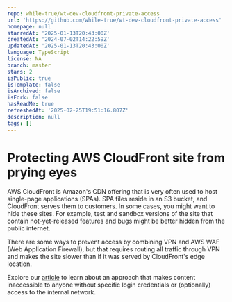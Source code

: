 ```yaml
---
repo: while-true/wt-dev-cloudfront-private-access
url: 'https://github.com/while-true/wt-dev-cloudfront-private-access'
homepage: null
starredAt: '2025-01-13T20:43:00Z'
createdAt: '2024-07-02T14:22:59Z'
updatedAt: '2025-01-13T20:43:00Z'
language: TypeScript
license: NA
branch: master
stars: 2
isPublic: true
isTemplate: false
isArchived: false
isFork: false
hasReadMe: true
refreshedAt: '2025-02-25T19:51:16.807Z'
description: null
tags: []
---
```


# Protecting AWS CloudFront site from prying eyes

AWS CloudFront is Amazon's CDN offering that is very often used to host single-page applications (SPAs). SPA files reside in an S3 bucket, and CloudFront serves them to customers. In some cases, you might want to hide these sites. For example, test and sandbox versions of the site that contain not-yet-released features and bugs might be better hidden from the public internet.

There are some ways to prevent access by combining VPN and AWS WAF (Web Application Firewall), but that requires routing all traffic through VPN and makes the site slower than if it was served by CloudFront's edge location.

Explore our [article](https://docs.wt.dev/blog/cf-private-access) to learn about an approach that makes content inaccessible to anyone without specific login credentials or (optionally) access to the internal network.
